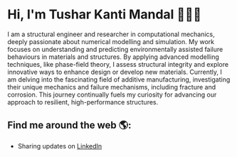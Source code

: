 # Hi, I'm Tushar Kanti Mandal 👋👨‍💻

I am a structural engineer and researcher in computational mechanics, deeply passionate about numerical modelling and simulation. My work focuses on understanding and predicting environmentally assisted failure behaviours in materials and structures. By applying advanced modelling techniques, like phase-field theory, I assess structural integrity and explore innovative ways to enhance design or develop new materials. Currently, I am delving into the fascinating field of additive manufacturing, investigating their unique mechanics and failure mechanisms, including fracture and corrosion. This journey continually fuels my curiosity for advancing our approach to resilient, high-performance structures.

## Find me around the web 🌎: 
- Sharing updates on <a href="https://www.linkedin.com/in/iitbtushar/">LinkedIn</a> 
